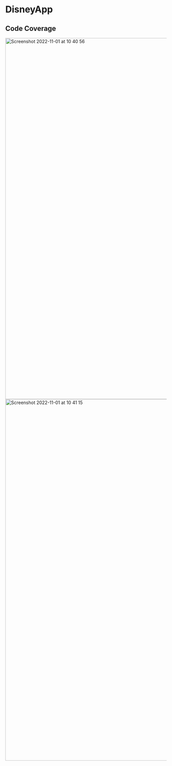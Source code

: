 # DisneyApp

## Code Coverage
<img width="1124" alt="Screenshot 2022-11-01 at 10 40 56" src="https://user-images.githubusercontent.com/56335588/199163559-6c76fa05-8d33-440e-8242-f41a1aa86fc4.png">
<img width="1125" alt="Screenshot 2022-11-01 at 10 41 15" src="https://user-images.githubusercontent.com/56335588/199163572-143e3564-085c-48ad-94cd-72e66ce44905.png">
